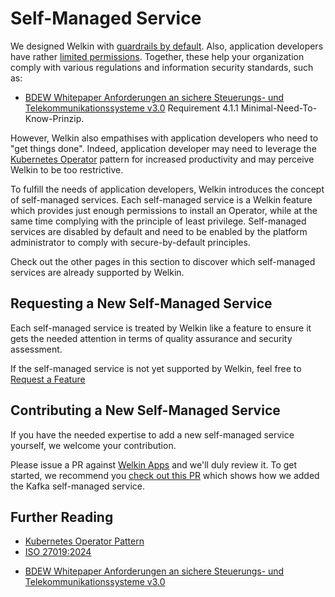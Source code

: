 # Self-Managed Service

We designed Welkin with [guardrails by default](../safeguards/index.md).
Also, application developers have rather [limited permissions](../demarcation.md).
Together, these help your organization comply with various regulations and information security standards, such as:

<!-- vale off -->
- [BDEW Whitepaper Anforderungen an sichere Steuerungs- und Telekommunikationssysteme v3.0](https://www.bdew.de/media/documents/BDEW-OE-VSE-Whitepaper-3.0.pdf) Requirement 4.1.1 Minimal-Need-To-Know-Prinzip.
<!-- vale on -->

However, Welkin also empathises with application developers who need to "get things done".
Indeed, application developer may need to leverage the [Kubernetes Operator](https://kubernetes.io/docs/concepts/extend-kubernetes/operator/) pattern for increased productivity and may perceive Welkin to be too restrictive.

To fulfill the needs of application developers, Welkin introduces the concept of self-managed services.
Each self-managed service is a Welkin feature which provides just enough permissions to install an Operator, while at the same time complying with the principle of least privilege.
Self-managed services are disabled by default and need to be enabled by the platform administrator to comply with secure-by-default principles.

Check out the other pages in this section to discover which self-managed services are already supported by Welkin.

## Requesting a New Self-Managed Service

Each self-managed service is treated by Welkin like a feature to ensure it gets the needed attention in terms of quality assurance and security assessment.

If the self-managed service is not yet supported by Welkin, feel free to [Request a Feature](../../request-a-feature.md)

## Contributing a New Self-Managed Service

If you have the needed expertise to add a new self-managed service yourself, we welcome your contribution.

Please issue a PR against [Welkin Apps](https://github.com/elastisys/compliantkubernetes-apps) and we'll duly review it.
To get started, we recommend you [check out this PR](https://github.com/elastisys/compliantkubernetes-apps/pull/1886/files) which shows how we added the Kafka self-managed service.

## Further Reading

- [Kubernetes Operator Pattern](https://kubernetes.io/docs/concepts/extend-kubernetes/operator/)
- [ISO 27019:2024](https://www.iso.org/standard/85056.html)
<!-- vale off -->
- [BDEW Whitepaper Anforderungen an sichere Steuerungs- und Telekommunikationssysteme v3.0](https://www.bdew.de/media/documents/BDEW-OE-VSE-Whitepaper-3.0.pdf)
<!-- vale on -->

